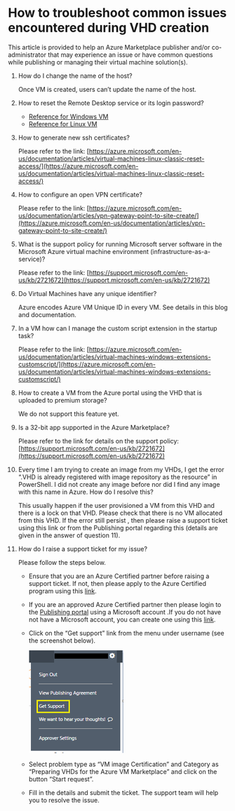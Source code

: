<properties
   pageTitle="How to troubleshoot common issues during VHD creation | Microsoft Azure"
   description="Answers to common troubleshooting questions and issues during VHD creation."
   services="Azure Marketplace"
   documentationCenter=""
   authors="HannibalSII"
   manager=""
   editor=""/>

<tags
   ms.service="marketplace"
   ms.devlang="na"
   ms.topic="article"
   ms.tgt_pltfrm="Azure"
   ms.workload="na"
   ms.date="09/26/2016"
   ms.author="hascipio; v-divte"/>

# How to troubleshoot common issues encountered during VHD creation

This article is provided to help an Azure Marketplace publisher and/or co-administrator that may experience an issue or have common questions while publishing or managing their virtual machine solution(s).

1. How do I change the name of the host?

    Once VM is created, users can’t update the name of the host.

2. How to reset the Remote Desktop service or its login password?

    - [Reference for Windows VM](https://azure.microsoft.com/en-us/documentation/articles/virtual-machines-windows-reset-rdp/ )
    - [Reference for Linux VM](https://azure.microsoft.com/en-us/documentation/articles/virtual-machines-linux-classic-reset-access/)

3.	How to generate new ssh certificates?

    Please refer to the link: [https://azure.microsoft.com/en-us/documentation/articles/virtual-machines-linux-classic-reset-access/](https://azure.microsoft.com/en-us/documentation/articles/virtual-machines-linux-classic-reset-access/)

4.	How to configure an open VPN certificate?

    Please refer to the link: [https://azure.microsoft.com/en-us/documentation/articles/vpn-gateway-point-to-site-create/](https://azure.microsoft.com/en-us/documentation/articles/vpn-gateway-point-to-site-create/)

5.	What is the support policy for running Microsoft server software in the Microsoft Azure virtual machine environment (infrastructure-as-a-service)?

    Please refer to the link: [https://support.microsoft.com/en-us/kb/2721672](https://support.microsoft.com/en-us/kb/2721672)

6.	Do Virtual Machines have any unique identifier?

    Azure encodes Azure VM Unique ID in every VM. See details in this blog and documentation.

7.	In a VM how can I manage the custom script extension in the startup task?

    Please refer to the link: [https://azure.microsoft.com/en-us/documentation/articles/virtual-machines-windows-extensions-customscript/](https://azure.microsoft.com/en-us/documentation/articles/virtual-machines-windows-extensions-customscript/)

8.	How to create a VM from the Azure portal using the VHD that is uploaded to premium storage?

    We do not support this feature yet.

9.	Is a 32-bit app supported in the Azure Marketplace?

    Please refer to the link for details on the support policy: [https://support.microsoft.com/en-us/kb/2721672](https://support.microsoft.com/en-us/kb/2721672)

10.	Every time I am trying to create an image from my VHDs, I get the error “.VHD is already registered with image repository as the resource” in PowerShell. I did not create any image before nor did I find any image with this name in Azure. How do I resolve this?

    This usually happen if the user provisioned a VM from this VHD and there is a lock on that VHD. Please check that there is no VM allocated from this VHD. If the error still persist , then please raise a support ticket using this link or from the Publishing portal regarding this (details are given in the answer of question 11).

11.	How do I raise a support ticket for my issue?

    Please follow the steps below.

    - Ensure that you are an Azure Certified partner before raising a support ticket. If not, then please apply to the Azure Certified program using this [link](https://azure.microsoft.com/en-us/documentation/articles/marketplace-publishing-azure-certification/).
    - If you are an approved  Azure Certified partner then please login to the [Publishing portal](https://publish.windowsazure.com/) using a Microsoft account .If you do not have not have a Microsoft account, you can create one using this [link](https://signup.live.com/signup?uaid=0089f09ccae94043a0f07c2aaf928831&lic=1).
    - Click on the “Get support” link from the menu under username (see the screenshot below).

        ![drawing](media/marketplace-publishing-vm-image-creation-troubleshooting/img11_01.png)

    - Select problem type as “VM image Certification” and Category as “Preparing VHDs for the Azure VM Marketplace” and click on the button “Start request”.
    - Fill in the details and submit the ticket. The support team will help you to resolve the issue.
